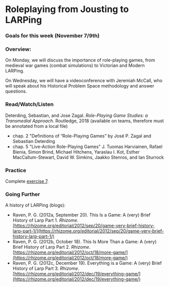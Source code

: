 # Roleplaying from Jousting to LARPing

### Goals for this week (November 7/9th)



### Overview:

On Monday, we will discuss the importance of role-playing games, from medieval war games (combat simulations) to Victorian and Modern LARPing.&#x20;

On Wednesday, we will have a videoconference with Jeremiah McCall, who will speak about his Historical Problem Space methodology and answer questions.&#x20;

### Read/Watch/Listen

Deterding, Sebastian, and Jose Zagal. _Role-Playing Game Studies: a Transmedial Approach_. Routledge, 2018 (available on teams, therefore must be annotated from a local file)

* chap. 2 "Definitions of “Role-Playing Games” by José P. Zagal and Sebastian Deterding
* chap. 5 "Live-Action Role-Playing Games" J. Tuomas Harviainen, Rafael Bienia, Simon Brind, Michael Hitchens, Yaraslau I. Kot, Esther MacCallum-Stewart, David W. Simkins, Jaakko Stenros, and Ian Sturrock

### Practice

Complete [exercise 7](broken-reference).&#x20;

### Going Further

A history of LARPing (blogs):

* Raven, P. G. (2012a, September 20). This Is a Game: A (very) Brief History of Larp Part 1. _Rhizome_. [https://rhizome.org/editorial/2012/sep/20/game-very-brief-history-larp-part-1/](https://rhizome.org/editorial/2012/sep/20/game-very-brief-history-larp-part-1/)
* Raven, P. G. (2012b, October 18). This Is More Than a Game: A (very) Brief History of Larp Part 2. _Rhizome_. [https://rhizome.org/editorial/2012/oct/18/more-game/](https://rhizome.org/editorial/2012/oct/18/more-game/)
* Raven, P. G. (2012c, December 19). Everything is a Game: A (very) Brief History of Larp Part 3. _Rhizome_. [https://rhizome.org/editorial/2012/dec/19/everything-game/](https://rhizome.org/editorial/2012/dec/19/everything-game/)
